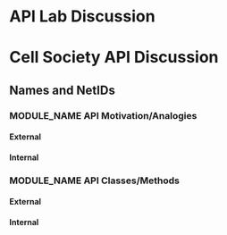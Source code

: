 # API Lab Discussion
# Cell Society API Discussion

## Names and NetIDs


### MODULE_NAME API Motivation/Analogies

#### External


#### Internal



### MODULE_NAME API Classes/Methods

#### External


#### Internal

